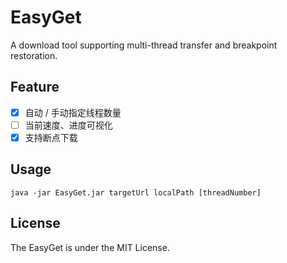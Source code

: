 # EasyGet

A download tool supporting multi-thread transfer and breakpoint restoration.

## Feature

- [x] 自动 / 手动指定线程数量
- [ ] 当前速度、进度可视化
- [x] 支持断点下载
<!-- - [ ] 支持 ipv6，当 ipv4 与 ipv6 并存时优先使用 ipv6 -->

## Usage

```
java -jar EasyGet.jar targetUrl localPath [threadNumber]
```

## License

The EasyGet is under the MIT License.